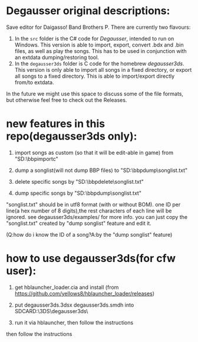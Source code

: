 # Degausser original descriptions:



Save editor for Daigasso! Band Brothers P. There are currently two flavours:

1. In the `src` folder is the C# code for _Degausser_, intended to run on Windows. This version is able to import, export, convert .bdx and .bin files, as well as play the songs. This has to be used in conjunction with an extdata dumping/restoring tool.
2. In the `degausser3ds` folder is C code for the homebrew _degausser3ds_. This version is only able to import all songs in a fixed directory, or export all songs to a fixed directory. This is able to import/export directly from/to extdata.

In the future we might use this space to discuss some of the file formats, but otherwise feel free to check out the Releases.


# new features in this repo(degausser3ds only):

1. import songs as custom (so that it will be edit-able in game) from "SD:\bbpimportc\"

2. dump a songlist(will not dump BBP files)  to "SD:\bbpdump\songlist.txt"

3. delete specific songs by "SD:\bbpdelete\songlist.txt"

4. dump specific songs by "SD:\bbpdump\songlist.txt"

"songlist.txt" should be in utf8 format (with or without BOM). one ID per line(a hex number of 8 digits),the rest characters of each line will be ignored. see degausser3ds/examples/ for more info. you can just copy the "songlist.txt" created by "dump songlist" feature and edit it.

(Q:how do i know the ID of a song?A:by the "dump songlist" feature)


# how to use degausser3ds(for cfw user):

1. get hblauncher_loader.cia and install (from https://github.com/yellows8/hblauncher_loader/releases)

2. put degausser3ds.3dsx degausser3ds.smdh into SDCARD:\3DS\degausser3ds\

3. run it via hblauncher, then follow the instructions

 then follow the instructions

